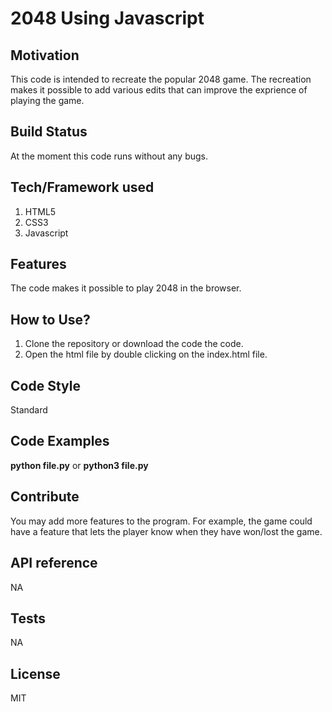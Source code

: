 # 2048 Using Javascript

## Motivation
This code is intended to recreate the popular 2048 game. The recreation makes it possible to add various edits that can improve the exprience of playing the game. 

## Build Status
At the moment this code runs without any bugs.

## Tech/Framework used
1. HTML5
2. CSS3 
3. Javascript

## Features
The code makes it possible to play 2048 in the browser.

## How to Use?
1. Clone the repository or download the code the code.
2. Open the html file by double clicking on the index.html file.

## Code Style
Standard

## Code Examples
**python file.py** or **python3 file.py**

## Contribute
You may add more features to the program. For example, the game could have a feature that lets the player know when they have won/lost the game.

## API reference
NA

## Tests
NA

## License
MIT
